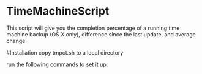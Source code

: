 # TimeMachineScript
This script will give you the completion percentage of a running time machine backup (OS X only), difference since the last update, and average change.

#Installation
copy tmpct.sh to a local directory

run the following commands to set it up:

